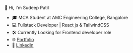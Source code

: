   👋 Hi, I'm Sudeep Patil

- 🎓 MCA Student at AMC Engineering College, Bangalore  
- 💻 Fullstack Developer | React js & TailwindCSS  
- 🛠️ Currently Looking for Frontend developer role 
- 🌐 [Portfolio](https://sudeepnpatil.me)
- 💼 [LinkedIn](https://www.linkedin.com/in/sudeepnpatil/)

  
